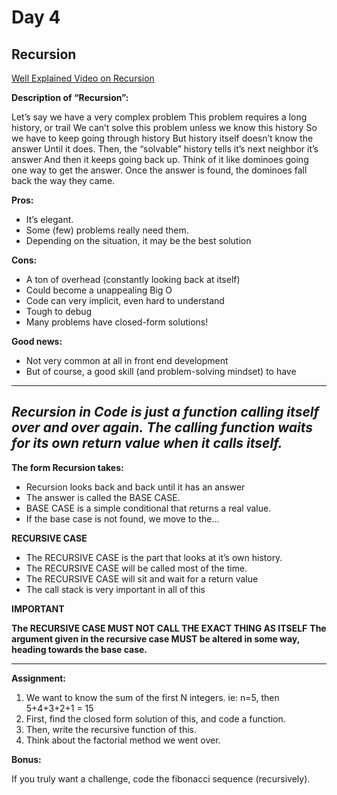 # Day 4 #

## Recursion ##

[Well Explained Video on Recursion](https://www.youtube.com/watch?v=KEEKn7Me-ms&t=103s)

**Description of “Recursion”:**

Let’s say we have a very complex problem
This problem requires a long history, or trail
We can’t solve this problem unless we know this history
So we have to keep going through history
But history itself doesn’t know the answer
Until it does.
Then, the “solvable” history tells it’s next neighbor it’s answer
And then it keeps going back up.
Think of it like dominoes going one way to get the answer.
Once the answer is found, the dominoes fall back the way they came.

**Pros:**

* It’s elegant.
* Some (few) problems really need them.
* Depending on the situation, it may be the best solution

**Cons:**

* A ton of overhead (constantly looking back at itself)
* Could become a unappealing Big O
* Code can very implicit, even hard to understand
* Tough to debug
* Many problems have closed-form solutions!

**Good news:**

* Not very common at all in front end development
* But of course, a good skill (and problem-solving mindset) to have

-------------
_Recursion in Code is just a function calling itself over and over again._
_The calling function waits for its own return value when it calls itself._
-------------

**The form Recursion takes:**

* Recursion looks back and back until it has an answer
* The answer is called the BASE CASE.
* BASE CASE is a simple conditional that returns a real value.
* If the base case is not found, we move to the...

**RECURSIVE CASE**

* The RECURSIVE CASE is the part that looks at it’s own history.
* The RECURSIVE CASE will be called most of the time.
* The RECURSIVE CASE will sit and wait for a return value
* The call stack is very important in all of this

**IMPORTANT**

**The RECURSIVE CASE MUST NOT CALL THE EXACT THING AS ITSELF**
**The argument given in the recursive case MUST be altered in some way, heading towards the base case.**

-------------

**Assignment:**

1. We want to know the sum of the first N integers. ie: n=5, then 5+4+3+2+1 = 15
2. First, find the closed form solution of this, and code a function.
3. Then, write the recursive function of this.
4. Think about the factorial method we went over.

**Bonus:**

If you truly want a challenge, code the fibonacci sequence (recursively).
